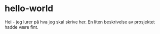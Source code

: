 # hello-world
Hei - jeg lurer på hva jeg skal skrive her. En liten beskrivelse av prosjektet hadde være fint.
